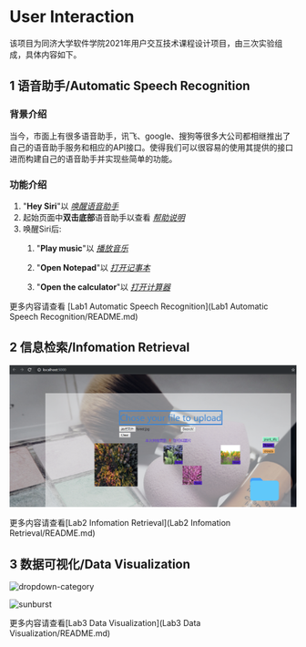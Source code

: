 # User Interaction

该项目为同济大学软件学院2021年用户交互技术课程设计项目，由三次实验组成，具体内容如下。

## 1 语音助手/Automatic Speech Recognition

### 背景介绍

当今，市面上有很多语音助手，讯飞、google、搜狗等很多大公司都相继推出了自己的语音助手服务和相应的API接口。使得我们可以很容易的使用其提供的接口进而构建自己的语音助手并实现些简单的功能。

### 功能介绍

1. "**Hey Siri**"以  *<u>唤醒语音助手</u>*
2. 起始页面中**双击底部**语音助手以查看  *<u>帮助说明</u>*
3. 唤醒Siri后:
   1. "**Play music**"以  *<u>播放音乐</u>*

   2. "**Open Notepad**"以  *<u>打开记事本</u>*

   3. "**Open the calculator**"以  *<u>打开计算器</u>*

更多内容请查看 [Lab1 Automatic Speech Recognition](Lab1 Automatic Speech Recognition/README.md)



## 2 信息检索/Infomation Retrieval

<img src="Lab2 Infomation Retrieval/report.assets/image-20210604211806173.png" alt="image-20210604211806173" style="zoom:50%;" />

更多内容请查看[Lab2 Infomation Retrieval](Lab2 Infomation Retrieval/README.md)



## 3 数据可视化/Data Visualization

![dropdown-category](https://dzy-typora-img-hosting-service.oss-cn-shanghai.aliyuncs.com/typoraImgs/HCI-Lab3-04.gif)

![sunburst](https://dzy-typora-img-hosting-service.oss-cn-shanghai.aliyuncs.com/typoraImgs/HCI-Lab3-05.gif)

更多内容请查看[Lab3 Data Visualization](Lab3 Data Visualization/README.md)

